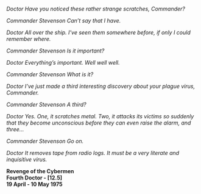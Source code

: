 _Doctor_ _Have you noticed these rather strange scratches, Commander?_

_Commander Stevenson_ _Can’t say that I have._

_Doctor_ _All over the ship. I’ve seen them somewhere before, if only I could remember where._

_Commander Stevenson_ _Is it important?_

_Doctor_ _Everything’s important. Well well well._

_Commander Stevenson_ _What is it?_

_Doctor_ _I’ve just made a third interesting discovery about your plague virus, Commander._

_Commander Stevenson_ _A third?_

_Doctor_ _Yes. One, it scratches metal. Two, it attacks its victims so suddenly that they become unconscious before they can even raise the alarm, and three…_

_Commander Stevenson_ _Go on._

_Doctor_ _It removes tape from radio logs. It must be a very literate and inquisitive virus._

**Revenge of the Cybermen  
Fourth Doctor - [12.5]  
19 April - 10 May 1975**